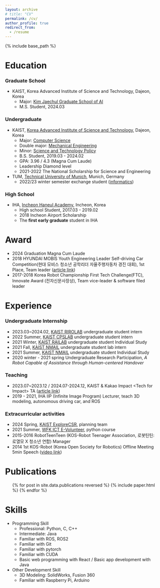 ```yaml
---
layout: archive
# title: "CV"
permalink: /cv/
author_profile: true
redirect_from:
  - /resume
---
```


{% include base_path %}

Education
======
### Graduate School
- KAIST, Korea Advanced Institute of Science and Technology, Dajeon, Korea
  - Major: [Kim Jaechul Graduate School of AI](https://gsai.kaist.ac.kr/)
  - M.S. Student, 2024.03

### Undergraduate
- KAIST, [Korea Advanced Institute of Science and Technology](https://www.kaist.ac.kr/en/), Dajeon, Korea
    - Major: [Computer Science](https://cs.kaist.ac.kr/)
    - Double major: [Mechanical Engineering](https://me.kaist.ac.kr/eng/main/main.html)
    - Minor: [Science and Technology Policy](https://stp.kaist.ac.kr/)
    - B.S. Student, 2019.03 - 2024.02
    - GPA: 3.96 / 4.3 (Magna Cum Laude)
    - Leadership Diamond level
    - 2021-2022 The National Scholarship for Science and Engineering
- TUM, [Technical University of Munich](https://www.tum.de/), Munich, Germany
    - 2022/23 winter semester exchange student ([informatics](https://www.in.tum.de/en/in/cover-page/))

### High School
- IHA, [Incheon Haneul Academy](http://haneul.hs.kr/), Incheon, Korea
    - High school Student, 2017.03 - 2019.02
    - 2018 Incheon Airport Scholarship
    - The **first early graduate** student in IHA

Award
=====
- 2024 Graduation Magna Cum Laude
- 2018 HYUNDAI MOBIS Youth Engineering Leader Self-driving Car Competition(현대 모비스 청소년 공학리더 자율주행자동차 경진 대회), 1st Place, Team leader ([article link](http://www.munhwa.com/news/view.html?no=2018122701071639176001))
- 2017-2018 Korea Robot Championship First Tech Challenge(FTC), Innovate Award (전자신문사장상), Team vice-leader & software filed leader

Experience
======
### Undergraduate Internship
- 2023.03~2024.02, [KAIST RIROLAB](https://rirolab.kaist.ac.kr/) undergraduate student intern
- 2022 Summer, [KAIST CPSLAB](http://cps.kaist.ac.kr/) undergraduate student intern
- 2021 Winter, [KAIST RAILAB](https://www.railab.kaist.ac.kr/) undergraduate student Individual Study
- 2021 Fall, [KAIST NMAIL](http://nmail.kaist.ac.kr/wordpress/) undergraduate student lab intern
- 2021 Summer, [KAIST NMAIL](http://nmail.kaist.ac.kr/wordpress/) undergraduate student Individual Study
- 2020 winter - 2021 spring Undergraduate Research Participation, *A Robot Capable of Assistance through Human-centered Handover*


### Teaching
- 2023.07~2023.12 / 2024.07-2024.12, KAIST & Kakao Impact &lt;Tech for Impact&gt; TA ([article link](https://www.kakaoimpact.org/news/view?atclId=115&recommend=0))
- 2019 - 2021, IHA IIP (Infinite Image Program) Lecturer, teach 3D modeling, autonomous driving car, and ROS


### Extracurricular activities 
- 2024 Spring, [KAIST ExploreCSR](https://kaistexplorecsr.github.io/2024-risingstars/), planning team
- 2021 Summer, [WFK ICT E-Volunteer](https://kiv.nia.or.kr/en/intro/act_info.do), python course
- 2015-2016 RobotTeenTeen (KOS-Robot Teenager Association, 로봇틴틴: 로열모  X 청소년 연합) Manager
- 2014 1st KOS-Robot (Korea Open Society for Robotics) Offline Meeting 5min Speech ([video link](https://www.materic.or.kr/vod/seminar/vod/view.asp?id=5301))
  

Publications
======
  <ul>{% for post in site.data.publications reversed %}
    {% include paper.html %}
  {% endfor %}</ul>

Skills
======
- Programming Skill
    - Professional: Python, C, C++
    - Intermediate: Java
    - Familiar with ROS, ROS2
    - Familiar with Git
    - Familiar with pytorch
    - Familiar with CUDA
    - Basic web programming with React / Basic app development with Java
- Other Development Skill
    - 3D Modeling: SolidWorks, Fusion 360
    - Familiar with Raspberry Pi, Arduino